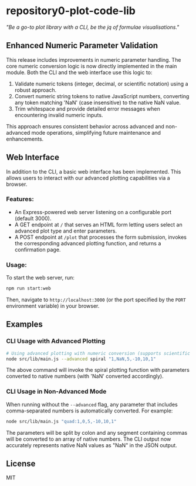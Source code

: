 # repository0-plot-code-lib

_"Be a go-to plot library with a CLI, be the jq of formulae visualisations."_

## Enhanced Numeric Parameter Validation

This release includes improvements in numeric parameter handling. The core numeric conversion logic is now directly implemented in the main module. Both the CLI and the web interface use this logic to:

1. Validate numeric tokens (integer, decimal, or scientific notation) using a robust approach.
2. Convert numeric string tokens to native JavaScript numbers, converting any token matching 'NaN' (case insensitive) to the native NaN value.
3. Trim whitespace and provide detailed error messages when encountering invalid numeric inputs.

This approach ensures consistent behavior across advanced and non-advanced mode operations, simplifying future maintenance and enhancements.

## Web Interface

In addition to the CLI, a basic web interface has been implemented. This allows users to interact with our advanced plotting capabilities via a browser.

### Features:
- An Express-powered web server listening on a configurable port (default 3000).
- A GET endpoint at `/` that serves an HTML form letting users select an advanced plot type and enter parameters.
- A POST endpoint at `/plot` that processes the form submission, invokes the corresponding advanced plotting function, and returns a confirmation page.

### Usage:

To start the web server, run:

```bash
npm run start:web
```

Then, navigate to `http://localhost:3000` (or the port specified by the `PORT` environment variable) in your browser.

## Examples

### CLI Usage with Advanced Plotting

```bash
# Using advanced plotting with numeric conversion (supports scientific notation)
node src/lib/main.js --advanced spiral "1,NaN,5,-10,10,1"
```

The above command will invoke the spiral plotting function with parameters converted to native numbers (with 'NaN' converted accordingly).

### CLI Usage in Non-Advanced Mode

When running without the `--advanced` flag, any parameter that includes comma-separated numbers is automatically converted. For example:

```bash
node src/lib/main.js "quad:1,0,5,-10,10,1"
```

The parameters will be split by colon and any segment containing commas will be converted to an array of native numbers. The CLI output now accurately represents native NaN values as "NaN" in the JSON output.

## License

MIT